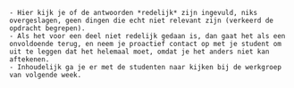     - Hier kijk je of de antwoorden *redelijk* zijn ingevuld, niks overgeslagen, geen dingen die echt niet relevant zijn (verkeerd de opdracht begrepen).
    - Als het voor een deel niet redelijk gedaan is, dan gaat het als een onvoldoende terug, en neem je proactief contact op met je student om uit te leggen dat het helemaal moet, omdat je het anders niet kan aftekenen.
    - Inhoudelijk ga je er met de studenten naar kijken bij de werkgroep van volgende week.
